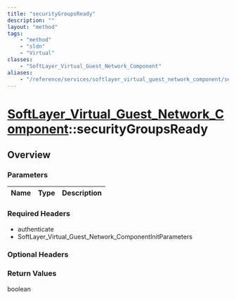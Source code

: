 ```yaml
---
title: "securityGroupsReady"
description: ""
layout: "method"
tags:
    - "method"
    - "sldn"
    - "Virtual"
classes:
    - "SoftLayer_Virtual_Guest_Network_Component"
aliases:
    - "/reference/services/softlayer_virtual_guest_network_component/securityGroupsReady"
---
```

# [SoftLayer_Virtual_Guest_Network_Component](/reference/services/SoftLayer_Virtual_Guest_Network_Component)::securityGroupsReady




## Overview 


### Parameters 
|Name | Type | Description |
| --- | --- | --- |


### Required Headers
* authenticate
* SoftLayer_Virtual_Guest_Network_ComponentInitParameters

### Optional Headers

### Return Values
boolean

